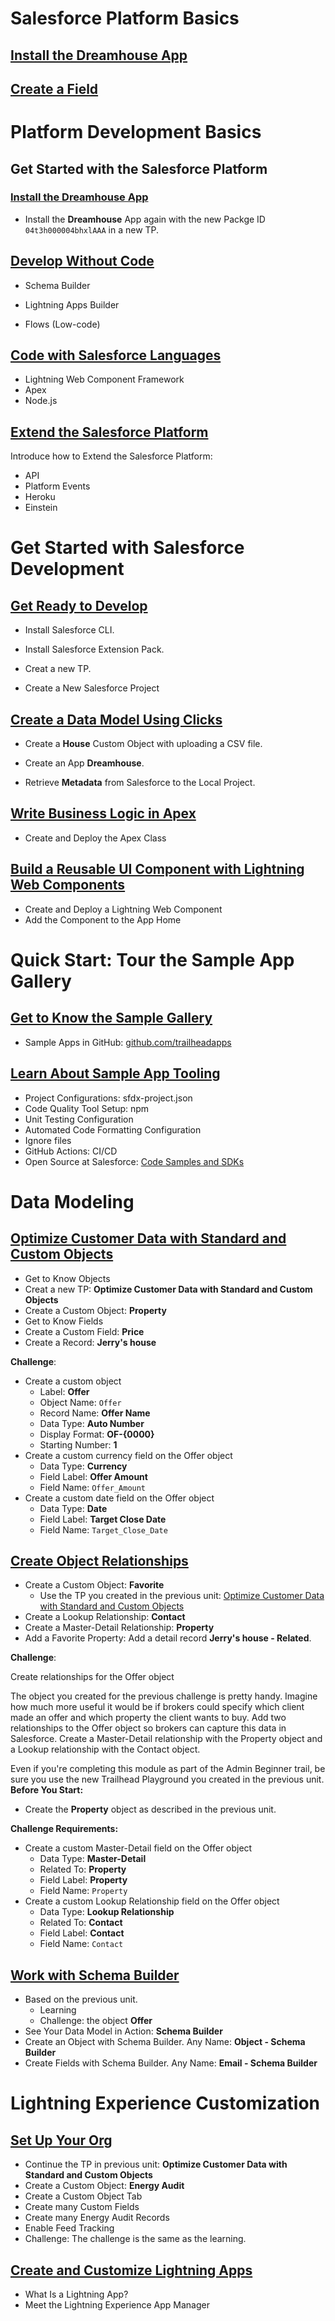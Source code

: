 # Salesforce Platform Basics

## [Install the Dreamhouse App](https://trailhead.salesforce.com/content/learn/modules/starting_force_com/starting_intro?trail_id=force_com_dev_beginner)

## [Create a Field](https://trailhead.salesforce.com/content/learn/modules/starting_force_com/starting_intro?trail_id=force_com_dev_beginner)

# Platform Development Basics

## Get Started with the Salesforce Platform

### [Install the Dreamhouse App](https://trailhead.salesforce.com/content/learn/modules/platform-development-basics/get-started-with-the-salesforce-platform-01?trail_id=force_com_dev_beginner)

- Install the **Dreamhouse** App again with the new Packge ID `04t3h000004bhxlAAA` in a new TP.

## [Develop Without Code](https://trailhead.salesforce.com/content/learn/modules/platform-development-basics/develop-without-code-01?trail_id=force_com_dev_beginner)

- Schema Builder

- Lightning Apps Builder

- Flows (Low-code)

## [Code with Salesforce Languages](https://trailhead.salesforce.com/content/learn/modules/platform-development-basics/code-with-salesforce-languages-01?trail_id=force_com_dev_beginner)

- Lightning Web Component Framework
- Apex
- Node.js

## [Extend the Salesforce Platform](https://trailhead.salesforce.com/content/learn/modules/platform-development-basics/extend-the-salesforce-platform-01?trail_id=force_com_dev_beginner)

Introduce how to Extend the Salesforce Platform:

- API
- Platform Events
- Heroku
- Einstein

# Get Started with Salesforce Development

## [Get Ready to Develop](https://trailhead.salesforce.com/content/learn/projects/get-started-with-salesforce-development/get-ready-to-develop?trail_id=force_com_dev_beginner)

- Install Salesforce CLI.
- Install Salesforce Extension Pack.
- Creat a new TP.

- Create a New Salesforce Project

## [Create a Data Model Using Clicks](https://trailhead.salesforce.com/content/learn/projects/get-started-with-salesforce-development/create-a-data-model-using-clicks?trail_id=force_com_dev_beginner)

- Create a **House** Custom Object with uploading a CSV file.
- Create an App **Dreamhouse**.

- Retrieve **Metadata** from Salesforce to the Local Project.

## [Write Business Logic in Apex](https://trailhead.salesforce.com/content/learn/projects/get-started-with-salesforce-development/write-business-logic-in-apex?trail_id=force_com_dev_beginner)

- Create and Deploy the Apex Class

## [Build a Reusable UI Component with Lightning Web Components](https://trailhead.salesforce.com/content/learn/projects/get-started-with-salesforce-development/build-reusable-ui-component-with-lightning-web-components?trail_id=force_com_dev_beginner)

- Create and Deploy a Lightning Web Component
- Add the Component to the App Home

# Quick Start: Tour the Sample App Gallery

## [Get to Know the Sample Gallery](https://trailhead.salesforce.com/content/learn/projects/quick-start-tour-the-sample-app-gallery/get-to-know-the-sample-gallery?trail_id=force_com_dev_beginner)

- Sample Apps in GitHub: [github.com/trailheadapps](https://github.com/trailheadapps)

## [Learn About Sample App Tooling](https://trailhead.salesforce.com/content/learn/projects/quick-start-tour-the-sample-app-gallery/learn-about-sample-app-tooling?trail_id=force_com_dev_beginner)

- Project Configurations: sfdx-project.json
- Code Quality Tool Setup: npm
- Unit Testing Configuration
- Automated Code Formatting Configuration
- Ignore files
- GitHub Actions: CI/CD
- Open Source at Salesforce: [Code Samples and SDKs](https://developer.salesforce.com/code-samples-and-sdks)

# Data Modeling

## [Optimize Customer Data with Standard and Custom Objects](https://trailhead.salesforce.com/content/learn/modules/data_modeling/objects_intro?trail_id=force_com_dev_beginner)

- Get to Know Objects
- Creat a new TP: **Optimize Customer Data with Standard and Custom Objects**
- Create a Custom Object: **Property**
- Get to Know Fields
- Create a Custom Field: **Price**
- Create a Record: **Jerry's house**

**Challenge**: 

- Create a custom object
    - Label: **Offer**
    - Object Name: `Offer`
    - Record Name: **Offer Name**
    - Data Type: **Auto Number**
    - Display Format: **OF-{0000}**
    - Starting Number: **1**
- Create a custom currency field on the Offer object
    - Data Type: **Currency**
    - Field Label: **Offer Amount**
    - Field Name: `Offer_Amount`
- Create a custom date field on the Offer object
    - Data Type: **Date**
    - Field Label: **Target Close Date**
    - Field Name: `Target_Close_Date`

## [Create Object Relationships](https://trailhead.salesforce.com/content/learn/modules/data_modeling/object_relationships?trail_id=force_com_dev_beginner)

- Create a Custom Object: **Favorite**
    - Use the TP you created in the previous unit: [Optimize Customer Data with Standard and Custom Objects](https://trailhead.salesforce.com/content/learn/modules/data_modeling/objects_intro?trail_id=force_com_dev_beginner)
- Create a Lookup Relationship: **Contact**
- Create a Master-Detail Relationship: **Property**
- Add a Favorite Property: Add a detail record **Jerry's house - Related**.

**Challenge**:

Create relationships for the Offer object

The object you created for the previous challenge is pretty handy. Imagine how much more useful it would be if brokers could specify which client made an offer and which property the client wants to buy. Add two relationships to the Offer object so brokers can capture this data in Salesforce. Create a Master-Detail relationship with the Property object and a Lookup relationship with the Contact object.

Even if you're completing this module as part of the Admin Beginner trail, be sure you use the new Trailhead Playground you created in the previous unit.
**Before You Start:**

- Create the **Property** object as described in the previous unit.

**Challenge Requirements:**

- Create a custom Master-Detail field on the Offer object
    - Data Type: **Master-Detail**
    - Related To: **Property**
    - Field Label: **Property**
    - Field Name: `Property`
- Create a custom Lookup Relationship field on the Offer object
    - Data Type: **Lookup Relationship**
    - Related To: **Contact**
    - Field Label: **Contact**
    - Field Name: `Contact`

## [Work with Schema Builder](https://trailhead.salesforce.com/content/learn/modules/data_modeling/schema_builder?trail_id=force_com_dev_beginner)

- Based on the previous unit.
    - Learning
    - Challenge: the object **Offer**
- See Your Data Model in Action: **Schema Builder**
- Create an Object with Schema Builder. Any Name: **Object - Schema Builder**
- Create Fields with Schema Builder. Any Name: **Email - Schema Builder**

# Lightning Experience Customization

## [Set Up Your Org](https://trailhead.salesforce.com/content/learn/modules/lex_customization/lex_customization_custom_objects?trail_id=force_com_dev_beginner)

- Continue the TP in previous unit: **Optimize Customer Data with Standard and Custom Objects**
- Create a Custom Object: **Energy Audit**
- Create a Custom Object Tab
- Create many Custom Fields
- Create many Energy Audit Records
- Enable Feed Tracking
- Challenge: The challenge is the same as the learning.

## [Create and Customize Lightning Apps](https://trailhead.salesforce.com/content/learn/modules/lex_customization/lex_customization_apps?trail_id=force_com_dev_beginner)

- What Is a Lightning App?
- Meet the Lightning Experience App Manager
